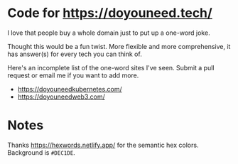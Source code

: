 # Code for https://doyouneed.tech/

I love that people buy a whole domain just to put up a one-word joke.

Thought this would be a fun twist. More flexible and more comprehensive, it has answer(s) for every tech you can think of.

Here's an incomplete list of the one-word sites I've seen. Submit a pull request or email me if you want to add more.

- https://doyouneedkubernetes.com/
- https://doyouneedweb3.com/

# Notes

Thanks https://hexwords.netlify.app/ for the semantic hex colors. Background is `#DEC1DE`.
